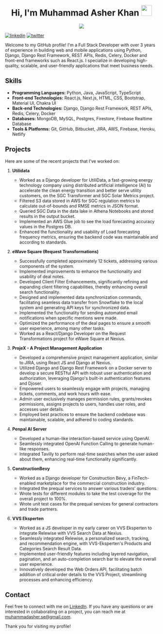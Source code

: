 <h1 align="center">Hi, I'm Muhammad Asher Khan <img src="https://media.giphy.com/media/hvRJCLFzcasrR4ia7z/giphy.gif" width="35"></h1>
<p align="center">
  <a href="https://github.com/DenverCoder1/readme-typing-svg"><img src="https://readme-typing-svg.herokuapp.com?font=Time+New+Roman&color=%23C8BE25&size=25&center=true&vCenter=true&width=600&height=100&lines=Full+Stack+Developer;Always+learning+new+technologies"></a>
</p>

[![linkedin](https://img.shields.io/badge/linkedin-0A66C2?style=for-the-badge&logo=linkedin&logoColor=white)](https://www.linkedin.com/in/muhammad-asher/)
[![twitter](https://img.shields.io/badge/twitter-1DA1F2?style=for-the-badge&logo=twitter&logoColor=white)](https://x.com/masherkhan2000)

Welcome to my GitHub profile! I'm a Full Stack Developer with over 3 years of experience in building web and mobile applications using Python, Django, Django Rest Framework, REST APIs, Redis, Celery, Docker and front-end frameworks such as React.js. I specialize in developing high-quality, scalable, and user-friendly applications that meet business needs.

## Skills

- **Programming Languages:** Python, Java, JavaScript, TypeScript
- **Front-end Technologies:** React.js, Next.js, HTML, CSS, Bootstrap, Material UI, Chakra UI
- **Back-end Technologies:** Django, Django Rest Framework, REST APIs, Redis, Celery, Docker
- **Databases:** MongoDB, MySQL, Postgres, Firestore, Firebase Realtime Database
- **Tools & Platforms:** Git, GitHub, Bitbucket, JIRA, AWS, Firebase, Heroku, Netlify

## Projects

Here are some of the recent projects that I've worked on:

1. **Utilidata**
   - Worked as a Django developer for UtiliData, a fast-growing energy technology company using distributed artificial intelligence (AI) to accelerate the clean energy transition and better serve utility customers, on the SGC Transformer and SGC Solar Metrics project.
   - Filtered S3 data stored in AWS for SGC regulation metrics to calculate out-of-bounds and RMSE metrics in JSON format.
   - Queried SGC Data in the data lake in Athena Notebooks and stored results in the output bucket.
   - Implemented an AWS Glue job to see the load forecasting accuracy values in the Postgres DB.
   - Enhanced the functionality and usability of Load forecasting frequency metrics, ensuring the backend code was maintainable and according to standards.

2. **eWave Square (Request Transformations)**
   - Successfully completed approximately 12 tickets, addressing various components of the system.
   - Implemented improvements to enhance the functionality and usability of deal notes.
   - Developed Client Filter Enhancements, significantly refining and expanding client filtering capabilities, thereby enhancing overall search functionality.
   - Designed and implemented data synchronization commands, facilitating seamless data transfer from Snowflake to the local system and generating API keys for synchronized data.
   - Implemented the functionality for sending automated email notifications when specific mentions were made.
   - Optimized the performance of the deal pages to ensure a smooth user experience, among many other tasks.
   - Worked as a React/Django Developer on the Request Transformations project for eWave Square at Nexius.

3. **ProjeX - A Project Management Application**
   - Developed a comprehensive project management application, similar to JIRA, using React JS and Django at Nexius.
   - Utilized Django and Django Rest Framework on a Docker server to develop a secure RESTful API with robust user authentication and authorization, leveraging Django's built-in authentication features and Djoser.
   - Empowered users to seamlessly engage with projects, managing tickets, comments, and work hours with ease.
   - Admin user exclusively manages permission rules, grants/revokes permissions, assigns projects to users, handles user roles, and accesses user details.
   - Employed best practices to ensure the backend codebase was maintainable, scalable, and adhered to coding standards.

4. **Penpal AI Server**
   - Developed a human-like interaction-based service using OpenAI.
   - Seamlessly integrated OpenAI Function Calling to generate human-like responses.
   - Integrated Tavilly to perform real-time searches when the user asked about them, enhancing real-time functionality significantly.

5. **ConstructionBevy**
   - Worked as a Django developer for Construction Bevy, a FinTech-enabled marketplace for the commercial construction industry.
   - Integrated the prequal services to answer various traders' questions.
   - Wrote tests for different modules to take the test coverage for the overall project to 100%.
   - Wrote unit test cases for the prequal services for general contractors and trade partners.

6. **VVS Eksperten**
   - Worked as a JS developer in my early career on VVS Eksperten to integrate Relewise with VVS Search Data at Nexius.
   - Seamlessly integrated Relewise, a personalized search, tracking, and recommendation engine, with VVS-Eksperten's Products and Categories Search Result Data.
   - Implemented user-friendly features including layered navigation, pagination, and an auto-completion search bar to elevate the overall user experience.
   - Innovatively developed the Web Orders API, facilitating batch addition of critical order details to the VVS Project, streamlining processes and enhancing efficiency.

## Contact

Feel free to connect with me on [LinkedIn](https://www.linkedin.com/in/muhammad-asher/). If you have any questions or are interested in collaborating on a project, you can reach me at [muhammadasher.se@gmail.com](mailto:muhammadasher.se@gmail.com).

Thank you for visiting my profile!
